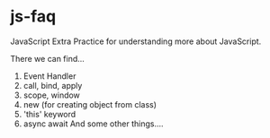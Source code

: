 # js-faq

JavaScript Extra Practice for understanding more about JavaScript.

There we can find...
1. Event Handler
2. call, bind, apply
3. scope, window
4. new (for creating object from class)
5. 'this' keyword
6. async await
And some other things....